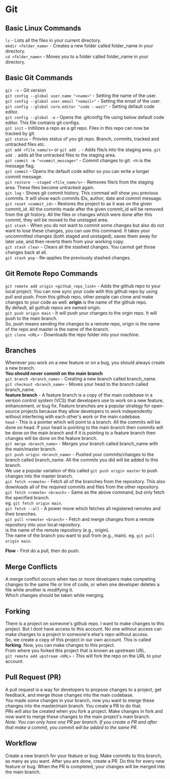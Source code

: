 # Git
## Basic Linux Commands
`ls` - Lists all the files in your current directory.  
`mkdir <folder_name>` - Creates a new folder called folder_name in your directory.  
`cd <folder_name>` - Moves you to a folder called folder_name in your directory.  

## Basic Git Commands
`git -v` - Git version  
`git config --global user.name "<name>"` - Setting the name of the user.  
`git config --global user.email "<email>"` - Setting the email of the user.  
`git config --global core.editor "code --wait"` - Setting default code editor.  
`git config --global -e` - Opens the .gitconfig file using below default code editor. This file contains git configs.  
`git init` - Initilizes a repo as a git repo. Files in this repo can now be tracked by git.  
`git status` - Provies status of you git repo. Branch, commits, tracked and untracked files etc.  
`git add <file_name/s>` or `git add .` - Adds file/s into the staging area. `git add .` adds all the untracked files to the staging area.  
`git commit -m "<commit_message>"` - Commit changes to git. -m is the message flag.  
`git commit` - Opens the default code editor so you can write a longer commit message.  
`git restore --staged <file_name/s>` - Removes file/s from the staging area. These files become untracked again.  
`git log` - Shows git commit history.  This commad will show you previous commits. It will show each commits IDs, author, date and commit message.  
`git reset <commit_id>` - Restores the project to as it was on the given commit_id. All the commits made after the given commit_id will be removed from the git history. All the files or changes which were done after this commit, they will be moved to the unstaged area.  
`git stash` - When you do not want to commit some changes but also do not want to lose these changes, you can use this command. 
It takes your uncommitted changes (both staged and unstaged), saves them away for later use, and then reverts them from your working copy.  
`git stash clear` - Clears all the stashed changes. You cannot get those changes back at all.  
`git stash pop` - Re-applies the previously stashed changes.  

## Git Remote Repo Commands
`git remote add origin <github_repo_link>` - Adds the github repo to your local project. You can now sync your code with this github repo by using pull and push. From this github repo, other people can clone and make changes to your code as well. **origin** is the name of the github repo.  
By default, all guthub repos are named origin.  
`git push origin main` - It will push your changes to the orgin repo. It will push to the main branch.  
So, push means sending the changes to a remote repo, origin is the name of the repo and master is the name of the branch.  
`git clone <URL>` - Downloads the repo folder into your machine.  

## Branches
Whenever you work on a new feature or on a bug, you should always create a new branch.  
**You should never commit on the main branch**  
`git branch <branch_name>` - Creating a new branch called branch_name.  
`git checkout <branch_name>` - Moves your head to the branch called branch_name.  
**feature branch** - A feature branch is a copy of the main codebase in a version control system (VCS) that developers use to work on a new feature, enhancement, or bug fix.
Feature branches are a popular strategy for open-source projects because they allow developers to work independently without interfering with each other's work or the main codebase.  
`head` - This is a pointer which will point to a branch. All the commits will be done on head. If your head is pointing to the main branch then commits will be done on the main branch and if it is pointing to a feature branch then changes will be done on the feature branch.  
`git merge <branch_name>` - Merges your branch called branch_name with the main/master branch.  
`git push origin <branch_name>` - Pushed your commits/changes to the branch called branch_name. All the commits you did will be added to this branch.  
We use a popular variation of this called `git push origin master` to push changes into the master branch.  
`git fetch <remote>` - Fetch all of the branches from the repository. This also downloads all of the required commits and files from the other repository.  
`git fetch <remote> <branch>` - Same as the above command, but only fetch the specified branch.  
eg. `git fetch origin main`.  
`git fetch --all` - A power move which fetches all registered remotes and their branches.  
`git pull <remote> <branch>` - Fetch and merge changes from a remote repository into your local repository.  
<remote> is the name of the remote repository (e.g., origin).  
<branch> The name of the branch you want to pull from (e.g., main).
eg. `git pull origin main`.  


**Flow** - First do a pull, then do push. 

## Merge Conflicts
A merge conflict occurs when two or more developers make competing changes to the same file or line of code, or when one developer deletes a file while another is modifying it.  
Which changes should be taken while merging.  

## Forking
There is a project on someone's github repo. I want to make changes to this project. But I dont have access to this account. No one without access can make changes to a project in someone'e else's repo without access.  
So, we create a copy of this project in our own account. This is called **forking**. Now, you can make changes to this project.  
From where you forked this project that is known as upstream URL.  
`git remote add upstream <URL>` - This will fork the repo on the URL to your account.  
## Pull Request (PR)
A pull request is a way for developers to propose changes to a project, get feedback, and merge those changes into the main codebase.  
You made some changes in your branch, now you want to merge these changes into the master/main branch. You create a PR to do that.  
PRs will also be created when you fork a project. Make changes in fork and now want to merge these changes to the main project's main branch.  
_Note: You can only have one PR per branch. If you create a PR and after that make a commit, you commit will be added to the same PR._  

## Workflow  
Create a new branch for your feature or bug. Make commits to this branch, as many as you want. After you are done, create a PR. Do this for every new feature or bug. When the PR is completed, your changes will be merged into the main branch.  
